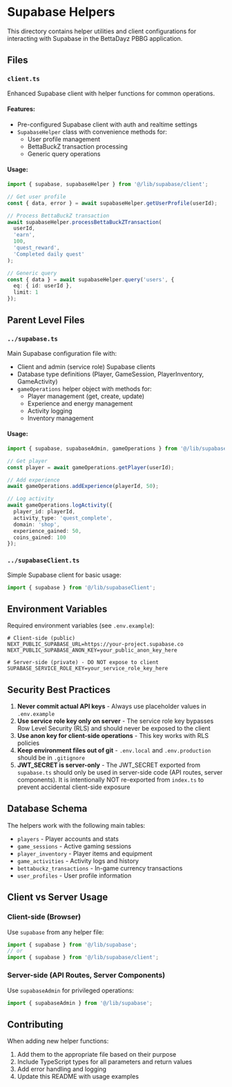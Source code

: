 # Supabase Helpers

This directory contains helper utilities and client configurations for interacting with Supabase in the BettaDayz PBBG application.

## Files

### `client.ts`
Enhanced Supabase client with helper functions for common operations.

#### Features:
- Pre-configured Supabase client with auth and realtime settings
- `SupabaseHelper` class with convenience methods for:
  - User profile management
  - BettaBuckZ transaction processing
  - Generic query operations

#### Usage:
```typescript
import { supabase, supabaseHelper } from '@/lib/supabase/client';

// Get user profile
const { data, error } = await supabaseHelper.getUserProfile(userId);

// Process BettaBuckZ transaction
await supabaseHelper.processBettaBuckZTransaction(
  userId,
  'earn',
  100,
  'quest_reward',
  'Completed daily quest'
);

// Generic query
const { data } = await supabaseHelper.query('users', {
  eq: { id: userId },
  limit: 1
});
```

## Parent Level Files

### `../supabase.ts`
Main Supabase configuration file with:
- Client and admin (service role) Supabase clients
- Database type definitions (Player, GameSession, PlayerInventory, GameActivity)
- `gameOperations` helper object with methods for:
  - Player management (get, create, update)
  - Experience and energy management
  - Activity logging
  - Inventory management

#### Usage:
```typescript
import { supabase, supabaseAdmin, gameOperations } from '@/lib/supabase';

// Get player
const player = await gameOperations.getPlayer(userId);

// Add experience
await gameOperations.addExperience(playerId, 50);

// Log activity
await gameOperations.logActivity({
  player_id: playerId,
  activity_type: 'quest_complete',
  domain: 'shop',
  experience_gained: 50,
  coins_gained: 100
});
```

### `../supabaseClient.ts`
Simple Supabase client for basic usage:
```typescript
import { supabase } from '@/lib/supabaseClient';
```

## Environment Variables

Required environment variables (see `.env.example`):

```env
# Client-side (public)
NEXT_PUBLIC_SUPABASE_URL=https://your-project.supabase.co
NEXT_PUBLIC_SUPABASE_ANON_KEY=your_public_anon_key_here

# Server-side (private) - DO NOT expose to client
SUPABASE_SERVICE_ROLE_KEY=your_service_role_key_here
```

## Security Best Practices

1. **Never commit actual API keys** - Always use placeholder values in `.env.example`
2. **Use service role key only on server** - The service role key bypasses Row Level Security (RLS) and should never be exposed to the client
3. **Use anon key for client-side operations** - This key works with RLS policies
4. **Keep environment files out of git** - `.env.local` and `.env.production` should be in `.gitignore`
5. **JWT_SECRET is server-only** - The JWT_SECRET exported from `supabase.ts` should only be used in server-side code (API routes, server components). It is intentionally NOT re-exported from `index.ts` to prevent accidental client-side exposure

## Database Schema

The helpers work with the following main tables:
- `players` - Player accounts and stats
- `game_sessions` - Active gaming sessions
- `player_inventory` - Player items and equipment
- `game_activities` - Activity logs and history
- `bettabuckz_transactions` - In-game currency transactions
- `user_profiles` - User profile information

## Client vs Server Usage

### Client-side (Browser)
Use `supabase` from any helper file:
```typescript
import { supabase } from '@/lib/supabase';
// or
import { supabase } from '@/lib/supabase/client';
```

### Server-side (API Routes, Server Components)
Use `supabaseAdmin` for privileged operations:
```typescript
import { supabaseAdmin } from '@/lib/supabase';
```

## Contributing

When adding new helper functions:
1. Add them to the appropriate file based on their purpose
2. Include TypeScript types for all parameters and return values
3. Add error handling and logging
4. Update this README with usage examples
